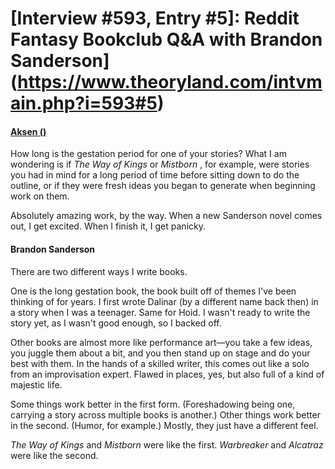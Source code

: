 # [Interview #593, Entry #5]: Reddit Fantasy Bookclub Q&A with Brandon Sanderson](https://www.theoryland.com/intvmain.php?i=593#5)

#### [Aksen ()](http://www.reddit.com/r/Fantasy_Bookclub/comments/fuq0p/qa_with_brandon_sanderson/c1iv3rj)

How long is the gestation period for one of your stories? What I am wondering is if
*The Way of Kings*
or
*Mistborn*
, for example, were stories you had in mind for a long period of time before sitting down to do the outline, or if they were fresh ideas you began to generate when beginning work on them.

Absolutely amazing work, by the way. When a new Sanderson novel comes out, I get excited. When I finish it, I get panicky.

#### Brandon Sanderson

There are two different ways I write books.

One is the long gestation book, the book built off of themes I've been thinking of for years. I first wrote Dalinar (by a different name back then) in a story when I was a teenager. Same for Hoid. I wasn't ready to write the story yet, as I wasn't good enough, so I backed off.

Other books are almost more like performance art—you take a few ideas, you juggle them about a bit, and you then stand up on stage and do your best with them. In the hands of a skilled writer, this comes out like a solo from an improvisation expert. Flawed in places, yes, but also full of a kind of majestic life.

Some things work better in the first form. (Foreshadowing being one, carrying a story across multiple books is another.) Other things work better in the second. (Humor, for example.) Mostly, they just have a different feel.

*The Way of Kings*
and
*Mistborn*
were like the first.
*Warbreaker*
and
*Alcatraz*
were like the second.

